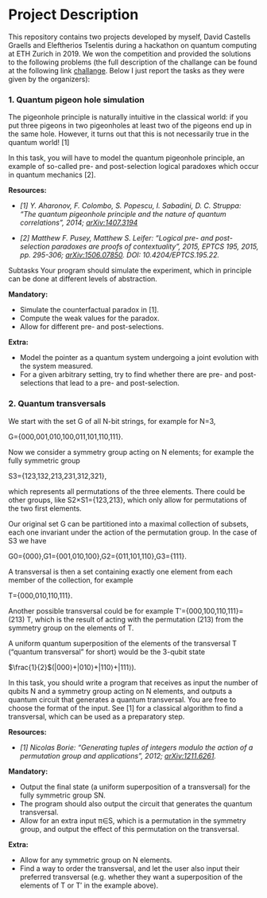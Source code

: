 # Project Description
This repository contains two projects developed by myself, David Castells Graells and Eleftherios Tselentis during a hackathon on quantum computing at ETH Zurich in 2019. We won the competition and provided the solutions to the following problems (the full description of the challange can be found at the following link 
[challange](http://squids.ch/2018/12/no-1-in-c-not-major/). Below I just report the tasks as they were given by the organizers): 

### 1. Quantum pigeon hole simulation
The pigeonhole principle is naturally intuitive in the classical world: if you put three pigeons in two pigeonholes at least two of the pigeons end up in the same hole. However, it turns out that this is not necessarily true in the quantum world!  [1]

In this task, you will have to model the quantum pigeonhole principle, an example of so-called pre- and post-selection logical paradoxes which occur in quantum mechanics [2].

**Resources:**

- *[1] Y. Aharonov, F. Colombo, S. Popescu, I. Sabadini, D. C. Struppa: “The quantum pigeonhole principle and the nature of quantum correlations”, 2014; [arXiv:1407.3194](https://arxiv.org/abs/1407.3194)*

- *[2] Matthew F. Pusey, Matthew S. Leifer: “Logical pre- and post-selection paradoxes are proofs of contextuality”, 2015, EPTCS 195, 2015, pp. 295-306; [arXiv:1506.07850](https://arxiv.org/abs/1506.07850). DOI: 10.4204/EPTCS.195.22.*

Subtasks
Your program should simulate the experiment, which in principle can be done at different levels of abstraction.

**Mandatory:**

- Simulate the counterfactual paradox in [1].
- Compute the weak values for the paradox.
- Allow for different pre- and post-selections.

**Extra:**

- Model the pointer as a quantum system undergoing a joint evolution with the system measured.
- For a given arbitrary setting, try to find whether there are pre- and post-selections that lead to a pre- and post-selection.



### 2. Quantum transversals
We start with the set G of all N-bit strings, for example for N=3,

G={000,001,010,100,011,101,110,111}.

Now we consider a symmetry group acting on N elements; for example the fully symmetric group

S3={123,132,213,231,312,321}, 

which represents all permutations of the three elements. There could be other groups, like S2×S1={123,213}, which only allow for permutations of the two first elements.

Our original set G can be partitioned into a maximal collection of subsets, each one invariant under the action of the permutation group. In the case of S3 we have 

G0={000},G1={001,010,100},G2={011,101,110},G3={111}.

A transversal is then a set containing exactly one element from each member of the collection, for example

T={000,010,110,111}.

Another possible transversal could be for example T′={000,100,110,111}=(213) T, which is the result of acting with the permutation (213) from the symmetry group on the elements of T.

A uniform quantum superposition of the elements of the transversal T (“quantum transversal”  for short) would be the 3-qubit state

$\frac{1}{2}$(|000⟩+|010⟩+|110⟩+|111⟩).

In this task, you should write a program that receives as input the number of qubits N and a symmetry group acting on N elements, and outputs a quantum circuit that generates a quantum transversal. You are free to choose the format of the input. See [1] for a classical algorithm to find a transversal, which can be used as a preparatory step.

 

**Resources:**

- *[1] Nicolas Borie: “Generating tuples of integers modulo the action of a permutation group and applications”, 2012; [arXiv:1211.6261](https://arxiv.org/abs/1211.6261).*

 
**Mandatory:**

- Output the final state (a uniform superposition of a transversal) for the fully symmetric group SN.
- The program should also output the circuit that generates the quantum transversal.
- Allow for an extra input π∈S, which is a permutation in the symmetry group, and output the effect of this permutation on the transversal.

**Extra:**

- Allow for any symmetric group on N elements.
- Find a way to order the transversal, and let the user also input their preferred transversal (e.g. whether they want a superposition of the elements of T or T′ in the example above).
